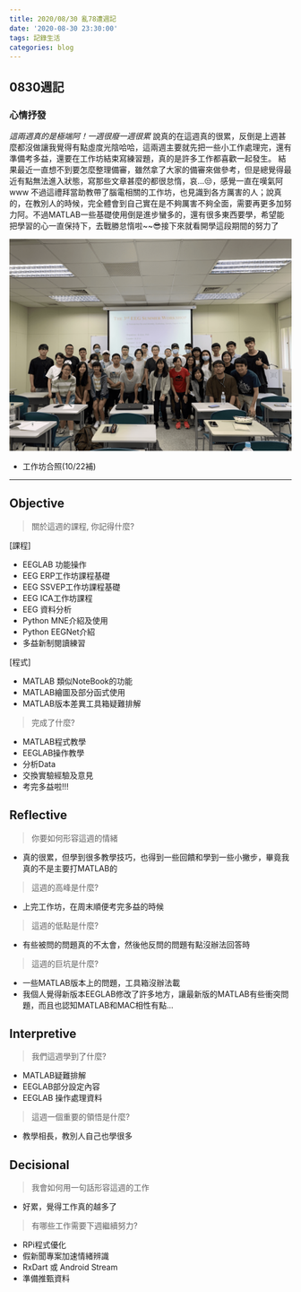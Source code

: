```yaml
---
title: 2020/08/30 亂78遭週記
date: '2020-08-30 23:30:00'
tags: 記錄生活
categories: blog
---
```

## **0830週記**

### 心情抒發
*這兩週真的是極端阿！一週很廢一週很累*
說真的在這週真的很累，反倒是上週甚麼都沒做讓我覺得有點虛度光陰哈哈，這兩週主要就先把一些小工作處理完，還有準備考多益，還要在工作坊結束寫練習題，真的是許多工作都喜歡一起發生。
結果最近一直想不到要怎麼整理備審，雖然拿了大家的備審來做參考，但是總覺得最近有點無法進入狀態，寫那些文章甚麼的都很怠惰，哀...😒，感覺一直在嘆氣阿www
不過這禮拜當助教帶了腦電相關的工作坊，也見識到各方厲害的人；說真的，在教別人的時候，完全體會到自己實在是不夠厲害不夠全面，需要再更多加努力阿。不過MATLAB一些基礎使用倒是進步蠻多的，還有很多東西要學，希望能把學習的心一直保持下，去戰勝怠惰啦~~😎接下來就看開學這段期間的努力了

![](https://raw.githubusercontent.com/kidneyweakx/img-host/image/image/20200830.png)

+ 工作坊合照(10/22補)

---
<!-- more -->
## **Objective**

> 關於這週的課程, 你記得什麼?

[課程]
- EEGLAB 功能操作
- EEG ERP工作坊課程基礎
- EEG SSVEP工作坊課程基礎
- EEG ICA工作坊課程
- EEG 資料分析
- Python MNE介紹及使用
- Python EEGNet介紹
- 多益新制閱讀練習

[程式]
- MATLAB 類似NoteBook的功能
- MATLAB繪圖及部分函式使用
- MATLAB版本差異工具箱疑難排解

> 完成了什麼?

- MATLAB程式教學
- EEGLAB操作教學
- 分析Data
- 交換實驗經驗及意見
- 考完多益啦!!!


## **Reflective**

> 你要如何形容這週的情緒

* 真的很累，但學到很多教學技巧，也得到一些回饋和學到一些小撇步，畢竟我真的不是主要打MATLAB的

> 這週的高峰是什麼?

* 上完工作坊，在周末順便考完多益的時候

> 這週的低點是什麼?

* 有些被問的問題真的不太會，然後他反問的問題有點沒辦法回答時

> 這週的巨坑是什麼?

* 一些MATLAB版本上的問題，工具箱沒辦法載
* 我個人覺得新版本EEGLAB修改了許多地方，讓最新版的MATLAB有些衝突問題，而且也認知MATLAB和MAC相性有點...

## **Interpretive**

> 我們這週學到了什麼?

- MATLAB疑難排解
- EEGLAB部分設定內容
- EEGLAB 操作處理資料

> 這週一個重要的領悟是什麼?

* 教學相長，教別人自己也學很多

## **Decisional**

> 我會如何用一句話形容這週的工作

* 好累，覺得工作真的越多了

> 有哪些工作需要下週繼續努力?

- RPi程式優化
- 假新聞專案加速情緒辨識
- RxDart 或 Android Stream
- 準備推甄資料

